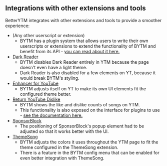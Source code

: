 ## Integrations with other extensions and tools
BetterYTM integrates with other extensions and tools to provide a smoother experience:
- (Any other userscript or extension)
  - BYTM has a plugin system that allows users to write their own userscripts or extensions to extend the functionality of BYTM and benefit from its API - [you can read about it here.](../../contributing.md#developing-a-plugin-that-interfaces-with-betterytm)
- [Dark Reader](https://darkreader.org/)
  - BYTM disables Dark Reader entirely in YTM because the page doesn't even have a light theme.
  - Dark Reader is also disabled for a few elements on YT, because it would break BYTM's styling.
- [Enhancer for YouTube](https://www.mrfdev.com/enhancer-for-youtube)
  - BYTM adjusts itself on YT to make its own UI elements fit the configured theme better.
- [Return YouTube Dislike](https://returnyoutubedislike.com/)
  - BYTM shows the like and dislike counts of songs on YTM.
  - This functionality is also exposed on the interface for plugins to use - [see the documentation here.](../../contributing.md#fetchvideovotes)
- [SponsorBlock](https://sponsor.ajay.app/)
  - The positioning of SponsorBlock's popup element had to be adjusted so that it works better with the UI.
- [ThemeSong](https://github.com/KristofferTroncoso/ThemeSong)
  - BYTM adjusts the colors it uses throughout the YTM page to fit the theme configured in the ThemeSong extension.
  - There is a feature in the BYTM config menu that can be enabled for even better integration with ThemeSong.
